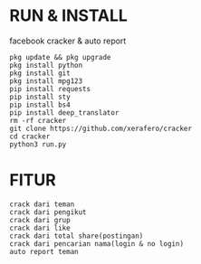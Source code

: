 # RUN & INSTALL
facebook cracker &amp; auto report

```
pkg update && pkg upgrade
pkg install python
pkg install git
pkg install mpg123
pip install requests
pip install sty
pip install bs4
pip install deep_translator
rm -rf cracker
git clone https://github.com/xerafero/cracker
cd cracker
python3 run.py
```


# FITUR

```
crack dari teman
crack dari pengikut
crack dari grup
crack dari like
crack dari total share(postingan)
crack dari pencarian nama(login & no login)
auto report teman
```
